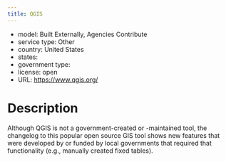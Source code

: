 ```yaml
---
title: QGIS
---
```


- model: Built Externally, Agencies Contribute
- service type: Other
- country: United States
- states: 
- government type: 
- license: open
- URL: https://www.qgis.org/

# Description
Although QGIS is not a government-created or -maintained tool, the changelog to this popular open source GIS tool shows new features that were developed by or funded by local governments that required that functionality (e.g., manually created fixed tables).
